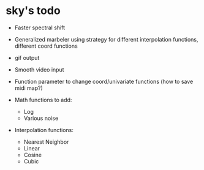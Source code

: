 sky's todo
========

+ Faster spectral shift
+ Generalized marbeler using strategy for different interpolation functions, different coord functions
+ gif output
+ Smooth video input
+ Function parameter to change coord/univariate functions (how to save midi map?)

+ Math functions to add:
  + Log
  + Various noise

+ Interpolation functions:
  + Nearest Neighbor
  + Linear
  + Cosine
  + Cubic